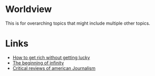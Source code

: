 # Worldview
This is for overarching topics that might include multiple other topics.

# Links

- [How to get rich without getting lucky](https://nav.al/rich)
- [The beginning of infinity](https://nav.al/infinity)
- [Critical reviews of american Journalism](https://www.youtube.com/watch?v=0Hl2gSL2msc&list=PLFmIPAwk09m-nRDfIWhx1jnXIwFe6yMip)
